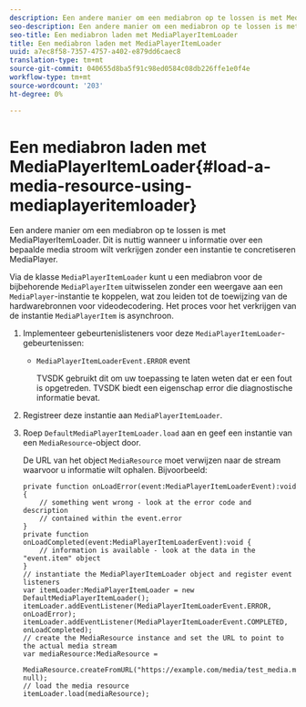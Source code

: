 ```yaml
---
description: Een andere manier om een mediabron op te lossen is met MediaPlayerItemLoader. Dit is nuttig wanneer u informatie over een bepaalde media stroom wilt verkrijgen zonder een instantie te concretiseren MediaPlayer.
seo-description: Een andere manier om een mediabron op te lossen is met MediaPlayerItemLoader. Dit is nuttig wanneer u informatie over een bepaalde media stroom wilt verkrijgen zonder een instantie te concretiseren MediaPlayer.
seo-title: Een mediabron laden met MediaPlayerItemLoader
title: Een mediabron laden met MediaPlayerItemLoader
uuid: a7ec8f58-7357-4757-a402-e879dd6caec8
translation-type: tm+mt
source-git-commit: 040655d8ba5f91c98ed0584c08db226ffe1e0f4e
workflow-type: tm+mt
source-wordcount: '203'
ht-degree: 0%

---
```



# Een mediabron laden met MediaPlayerItemLoader{#load-a-media-resource-using-mediaplayeritemloader}

Een andere manier om een mediabron op te lossen is met MediaPlayerItemLoader. Dit is nuttig wanneer u informatie over een bepaalde media stroom wilt verkrijgen zonder een instantie te concretiseren MediaPlayer.

Via de klasse `MediaPlayerItemLoader` kunt u een mediabron voor de bijbehorende `MediaPlayerItem` uitwisselen zonder een weergave aan een `MediaPlayer`-instantie te koppelen, wat zou leiden tot de toewijzing van de hardwarebronnen voor videodecodering. Het proces voor het verkrijgen van de instantie `MediaPlayerItem` is asynchroon.

1. Implementeer gebeurtenislisteners voor deze `MediaPlayerItemLoader`-gebeurtenissen:

   * `MediaPlayerItemLoaderEvent.ERROR` event

      TVSDK gebruikt dit om uw toepassing te laten weten dat er een fout is opgetreden. TVSDK biedt een eigenschap error die diagnostische informatie bevat.

1. Registreer deze instantie aan `MediaPlayerItemLoader`.
1. Roep `DefaultMediaPlayerItemLoader.load` aan en geef een instantie van een `MediaResource`-object door.

   De URL van het object `MediaResource` moet verwijzen naar de stream waarvoor u informatie wilt ophalen. Bijvoorbeeld:

   ```
   private function onLoadError(event:MediaPlayerItemLoaderEvent):void { 
       // something went wrong - look at the error code and description 
       // contained within the event.error 
   } 
   private function onLoadCompleted(event:MediaPlayerItemLoaderEvent):void { 
       // information is available - look at the data in the "event.item" object 
   } 
   // instantiate the MediaPlayerItemLoader object and register event listeners 
   var itemLoader:MediaPlayerItemLoader = new DefaultMediaPlayerItemLoader(); 
   itemLoader.addEventListener(MediaPlayerItemLoaderEvent.ERROR, onLoadError); 
   itemLoader.addEventListener(MediaPlayerItemLoaderEvent.COMPLETED, onLoadCompleted); 
   // create the MediaResource instance and set the URL to point to the actual media stream 
   var mediaResource:MediaResource = 
     MediaResource.createFromURL("https://example.com/media/test_media.m3u8", null); 
   // load the media resource 
   itemLoader.load(mediaResource); 
   ```


